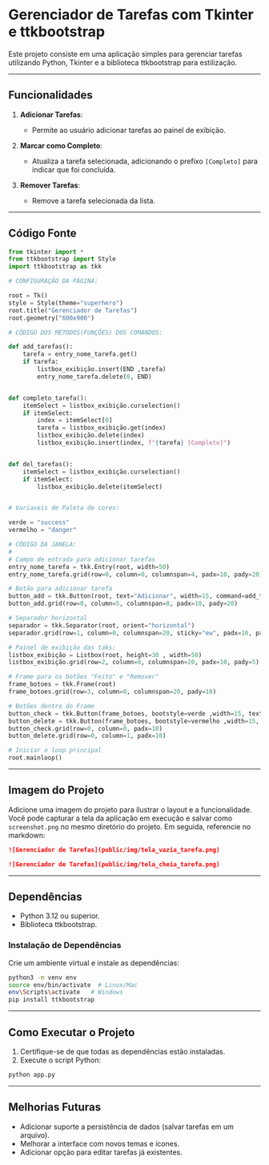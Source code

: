 # Gerenciador de Tarefas com Tkinter e ttkbootstrap

Este projeto consiste em uma aplicação simples para gerenciar tarefas utilizando Python, Tkinter e a biblioteca ttkbootstrap para estilização.

---

## Funcionalidades

1. **Adicionar Tarefas**:
   - Permite ao usuário adicionar tarefas ao painel de exibição.

2. **Marcar como Completo**:
   - Atualiza a tarefa selecionada, adicionando o prefixo `[Completo]` para indicar que foi concluída.

3. **Remover Tarefas**:
   - Remove a tarefa selecionada da lista.

---

## Código Fonte

```python
from tkinter import *
from ttkbootstrap import Style
import ttkbootstrap as tkk

# CONFIGURAÇÃO DA PÁGINA:

root = Tk() 
style = Style(theme="superhero")
root.title("Gerenciador de Tarefas")
root.geometry("600x900")

# CÓDIGO DOS MÉTODOS(FUNÇÕES) DOS COMANDOS:

def add_tarefas():
    tarefa = entry_nome_tarefa.get()
    if tarefa:
        listbox_exibição.insert(END ,tarefa)
        entry_nome_tarefa.delete(0, END)


def completo_tarefa():
    itemSelect = listbox_exibição.curselection()
    if itemSelect:
        index = itemSelect[0]
        tarefa = listbox_exibição.get(index)
        listbox_exibição.delete(index)
        listbox_exibição.insert(index, f"{tarefa} [Completo]")


def del_tarefas():
    itemSelect = listbox_exibição.curselection()
    if itemSelect:
        listbox_exibição.delete(itemSelect)


# Variaveis de Paleta de cores:

verde = "success"
vermelho = "danger"

# CÓDIGO DA JANELA:
#
# Campo de entrada para adicionar tarefas
entry_nome_tarefa = tkk.Entry(root, width=50)
entry_nome_tarefa.grid(row=0, column=0, columnspan=4, padx=10, pady=20)

# Botão para adicionar tarefa
button_add = tkk.Button(root, text="Adicionar", width=15, command=add_tarefas)
button_add.grid(row=0, column=5, columnspan=8, padx=10, pady=20)

# Separador horizontal
separador = tkk.Separator(root, orient="horizontal")
separador.grid(row=1, column=0, columnspan=20, sticky="ew", padx=10, pady=20)

# Painel de exibição das taks:
listbox_exibição = Listbox(root, height=30 , width=50)
listbox_exibição.grid(row=2, column=0, columnspan=20, padx=10, pady=5)

# Frame para os botões "Feito" e "Remover"
frame_botoes = tkk.Frame(root)
frame_botoes.grid(row=3, column=0, columnspan=20, pady=10)

# Botões dentro do Frame
button_check = tkk.Button(frame_botoes, bootstyle=verde ,width=15, text="Feito", command=completo_tarefa)
button_delete = tkk.Button(frame_botoes, bootstyle=vermelho ,width=15, text="Remover", command=del_tarefas)
button_check.grid(row=0, column=0, padx=10)
button_delete.grid(row=0, column=1, padx=10)

# Iniciar o loop principal
root.mainloop()

```

---

## Imagem do Projeto

Adicione uma imagem do projeto para ilustrar o layout e a funcionalidade. Você pode capturar a tela da aplicação em execução e salvar como `screenshot.png` no mesmo diretório do projeto. Em seguida, referencie no markdown:

```markdown
![Gerenciador de Tarefas](public/img/tela_vazia_tarefa.png)
```

```markdown
![Gerenciador de Tarefas](public/img/tela_cheia_tarefa.png)
```

---

## Dependências

- Python 3.12 ou superior.
- Biblioteca ttkbootstrap.

### Instalação de Dependências
Crie um ambiente virtual e instale as dependências:

```bash
python3 -m venv env
source env/bin/activate  # Linux/Mac
env\Scripts\activate   # Windows
pip install ttkbootstrap
```

---

## Como Executar o Projeto

1. Certifique-se de que todas as dependências estão instaladas.
2. Execute o script Python:

```bash
python app.py
```

---

## Melhorias Futuras

- Adicionar suporte a persistência de dados (salvar tarefas em um arquivo).
- Melhorar a interface com novos temas e ícones.
- Adicionar opção para editar tarefas já existentes.

